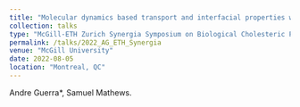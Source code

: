 ```yaml
---
title: "Molecular dynamics based transport and interfacial properties with applications in rheology and crystallization of water-based solutions"
collection: talks
type: "McGill-ETH Zurich Synergia Symposium on Biological Cholesteric Phases under Confinement"
permalink: /talks/2022_AG_ETH_Synergia
venue: "McGill University"
date: 2022-08-05
location: "Montreal, QC"
---
```


Andre Guerra*, Samuel Mathews.